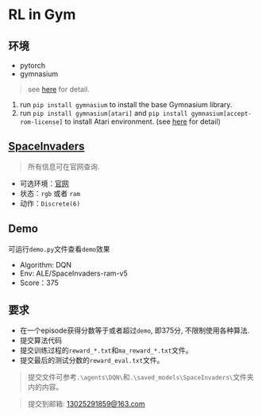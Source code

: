 # RL in Gym

## 环境

- pytorch
- gymnasium

> see [here](https://github.com/Farama-Foundation/Gymnasium) for detail.

1. run `pip install gymnasium` to install the base Gymnasium library.
2. run `pip install gymnasium[atari]` and `pip install gymnasium[accept-rom-license]` to install Atari environment. (see [here](https://gymnasium.farama.org/environments/atari/) for detail)

## [SpaceInvaders](https://gymnasium.farama.org/environments/atari/space_invaders/)

> 所有信息可在官网查询.

- 可选环境：[官网](https://gymnasium.farama.org/environments/atari/space_invaders/#variants)
- 状态：`rgb` 或者 `ram`
- 动作：`Discrete(6)`

## Demo

可运行`demo.py`文件查看`demo`效果

- Algorithm: DQN
- Env: ALE/SpaceInvaders-ram-v5
- Score：375

## 要求

- 在一个episode获得分数等于或者超过`demo`, 即375分, 不限制使用各种算法.
- 提交算法代码
- 提交训练过程的`reward_*.txt`和`ma_reward_*.txt`文件。
- 提交最后的测试分数的`reward_eval.txt`文件。

> 提交文件可参考`.\agents\DQN\`和`.\saved_models\SpaceInvaders\`文件夹内的内容。

> 提交到邮箱: 13025291859@163.com

